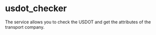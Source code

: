 # usdot_checker
The service allows you to check the USDOT and get the attributes of the transport company.
